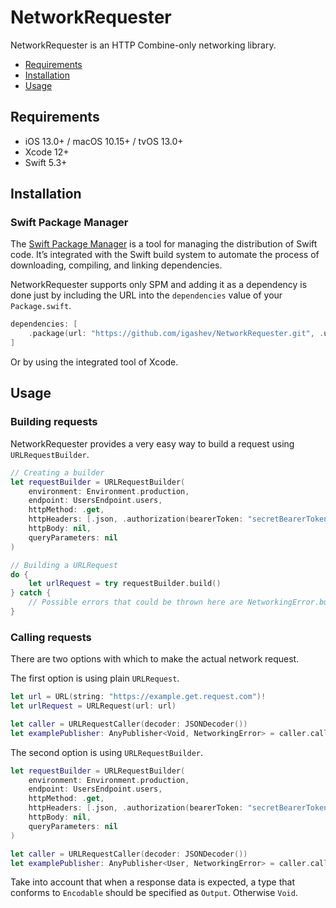 # NetworkRequester

NetworkRequester is an HTTP Combine-only networking library.

- [Requirements](#requirements)
- [Installation](#installation)
- [Usage](#usage)

## Requirements

- iOS 13.0+ / macOS 10.15+ / tvOS 13.0+
- Xcode 12+
- Swift 5.3+

## Installation

### Swift Package Manager
The [Swift Package Manager](https://swift.org/package-manager/) is a tool for managing the distribution of Swift code. It’s integrated with the Swift build system to automate the process of downloading, compiling, and linking dependencies.

NetworkRequester supports only SPM and adding it as a dependency is done just by including the URL into the `dependencies` value of your `Package.swift`.
```swift
dependencies: [
    .package(url: "https://github.com/igashev/NetworkRequester.git", .upToNextMajor(from: "1.2.0"))
]
```
Or by using the integrated tool of Xcode.

## Usage

### Building requests

NetworkRequester provides a very easy way to build a request using `URLRequestBuilder`.
```swift
// Creating a builder
let requestBuilder = URLRequestBuilder(
    environment: Environment.production,
    endpoint: UsersEndpoint.users,
    httpMethod: .get,
    httpHeaders: [.json, .authorization(bearerToken: "secretBearerToken")],
    httpBody: nil,
    queryParameters: nil
)

// Building a URLRequest
do {
    let urlRequest = try requestBuilder.build()
} catch {
    // Possible errors that could be thrown here are NetworkingError.buildingURL and NetworkingError.encoding(error:)
}
```

### Calling requests

There are two options with which to make the actual network request.

The first option is using plain `URLRequest`.
```swift
let url = URL(string: "https://example.get.request.com")!
let urlRequest = URLRequest(url: url)

let caller = URLRequestCaller(decoder: JSONDecoder())
let examplePublisher: AnyPublisher<Void, NetworkingError> = caller.call(using: urlRequest) // Expects no response data as Void is specified as Output
```

The second option is using `URLRequestBuilder`.
```swift
let requestBuilder = URLRequestBuilder(
    environment: Environment.production,
    endpoint: UsersEndpoint.users,
    httpMethod: .get,
    httpHeaders: [.json, .authorization(bearerToken: "secretBearerToken")],
    httpBody: nil,
    queryParameters: nil
)

let caller = URLRequestCaller(decoder: JSONDecoder())
let examplePublisher: AnyPublisher<User, NetworkingError> = caller.call(using: requestBuilder) // Expects response data as User is specified as Output
```
Take into account that when a response data is expected, a type that conforms to `Encodable` should be specified as `Output`. Otherwise `Void`.